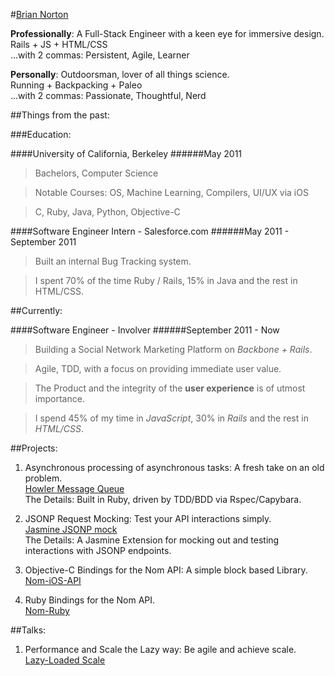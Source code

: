 #[Brian Norton](mailto:brian.nort@gmail.com)

__Professionally__: A Full-Stack Engineer with a keen eye for immersive design.  
Rails + JS + HTML/CSS  
...with 2 commas: Persistent, Agile, Learner


__Personally__: Outdoorsman, lover of all things science.  
Running + Backpacking + Paleo  
...with 2 commas: Passionate, Thoughtful, Nerd

##Things from the past:

###Education:

####University of California, Berkeley
######May 2011
> Bachelors, Computer Science

> Notable Courses: OS, Machine Learning, Compilers, UI/UX via iOS

> C, Ruby, Java, Python, Objective-C

####Software Engineer Intern - Salesforce.com
######May 2011 - September 2011
> Built an internal Bug Tracking system.

> I spent 70% of the time Ruby / Rails, 15% in Java and the rest in HTML/CSS.

##Currently:

####Software Engineer - Involver
######September 2011 - Now
> Building a Social Network Marketing Platform on _Backbone + Rails_.

> Agile, TDD, with a focus on providing immediate user value.

> The Product and the integrity of the __user experience__ is of utmost importance.

> I spend 45% of my time in _JavaScript_, 30% in _Rails_ and the rest in _HTML/CSS_.

##Projects:
1. Asynchronous processing of asynchronous tasks: A fresh take on an old problem.  
[Howler Message Queue](https://github.com/bnorton/howler/blob/master/README.md)  
The Details: Built in Ruby, driven by TDD/BDD via Rspec/Capybara.

2. JSONP Request Mocking: Test your API interactions simply.  
[Jasmine JSONP mock](https://github.com/bnorton/jasmine-jsonp-mock/blob/master/README.md)  
The Details: A Jasmine Extension for mocking out and testing interactions with JSONP endpoints.

3. Objective-C Bindings for the Nom API: A simple block based Library.  
[Nom-iOS-API](https://github.com/bnorton/Nom-iOS-API/wiki/api-doc)

4. Ruby Bindings for the Nom API.  
[Nom-Ruby](https://github.com/bnorton/nom-ruby/blob/master/README.md)

##Talks:
1. Performance and Scale the Lazy way: Be agile and achieve scale.  
[Lazy-Loaded Scale](https://speakerdeck.com/u/bnorton/p/lazy-loaded-scale-involver-tech-talk)